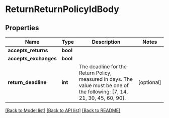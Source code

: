 # ReturnReturnPolicyIdBody

## Properties
Name | Type | Description | Notes
------------ | ------------- | ------------- | -------------
**accepts_returns** | **bool** |  | 
**accepts_exchanges** | **bool** |  | 
**return_deadline** | **int** | The deadline for the Return Policy, measured in days. The value must be one of the following: [7, 14, 21, 30, 45, 60, 90]. | [optional] 

[[Back to Model list]](../../README.md#documentation-for-models) [[Back to API list]](../../README.md#documentation-for-api-endpoints) [[Back to README]](../../README.md)

